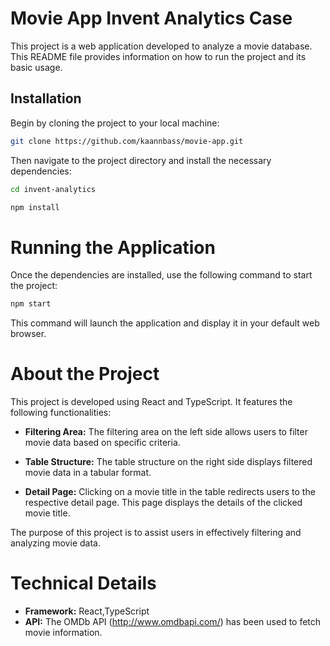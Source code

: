# Movie App Invent Analytics Case
This project is a web application developed to analyze a movie database. This README file provides information on how to run the project and its basic usage.

## Installation
Begin by cloning the project to your local machine:
```bash
git clone https://github.com/kaannbass/movie-app.git
```
Then navigate to the project directory and install the necessary dependencies:
```bash
cd invent-analytics
```
```bash
npm install
```
# Running the Application
Once the dependencies are installed, use the following command to start the project:
```bash
npm start
```
This command will launch the application and display it in your default web browser.

# About the Project

This project is developed using React and TypeScript. It features the following functionalities:

- **Filtering Area:** The filtering area on the left side allows users to filter movie data based on specific criteria.

- **Table Structure:** The table structure on the right side displays filtered movie data in a tabular format.

- **Detail Page:** Clicking on a movie title in the table redirects users to the respective detail page. This page displays the details of the clicked movie title.

The purpose of this project is to assist users in effectively filtering and analyzing movie data.

# Technical Details
- **Framework:** React,TypeScript
- **API:** The OMDb API (http://www.omdbapi.com/) has been used to fetch movie information.
